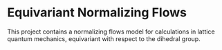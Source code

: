 # Equivariant Normalizing Flows

This project contains a normalizing flows model for calculations in lattice quantum mechanics, equivariant with respect to the dihedral group.
